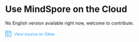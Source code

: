﻿# Use MindSpore on the Cloud

No English version available right now, welcome to contribute.

<a href="https://gitee.com/mindspore/docs/blob/master/tutorials/training/source_en/advanced_use/use_on_the_cloud.md" target="_blank"><img src="../_static/logo_source.png"></a>
